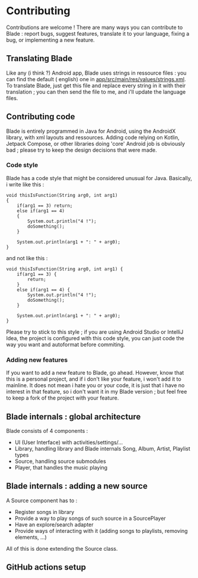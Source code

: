 # Contributing

Contributions are welcome !
There are many ways you can contribute to Blade : report bugs, suggest features, translate it to
your language, fixing a bug, or implementing a new feature.

## Translating Blade

Like any (i think ?) Android app, Blade uses strings in ressource files : you can find the default (
english) one in [app/src/main/res/values/strings.xml](app/src/main/res/values/strings.xml). To
translate Blade, just get this file and replace every string in it with their translation ; you can
then send the file to me, and i'll update the language files.

## Contributing code

Blade is entirely programmed in Java for Android, using the AndroidX library, with xml layouts and
ressources. Adding code relying on Kotlin, Jetpack Compose, or other libraries doing 'core' Android
job is obviously bad ; please try to keep the design decisions that were made.

### Code style

Blade has a code style that might be considered unusual for Java. Basically, i write like this :

```
void thisIsFunction(String arg0, int arg1)
{
    if(arg1 == 3) return;
    else if(arg1 == 4)
    {
        System.out.println("4 !");
        doSomething();
    }

    System.out.println(arg1 + ": " + arg0);
}
```

and not like this :

```
void thisIsFunction(String arg0, int arg1) {
    if(arg1 == 3) { 
        return;
    }
    else if(arg1 == 4) {
        System.out.println("4 !");
        doSomething();
    }

    System.out.println(arg1 + ": " + arg0);
}
```

Please try to stick to this style ; if you are using Android Studio or IntelliJ Idea, the project is
configured with this code style, you can just code the way you want and autoformat before commiting.

### Adding new features

If you want to add a new feature to Blade, go ahead. However, know that this is a personal project,
and if i don't like your feature, i won't add it to mainline. It does not mean i hate you or your
code, it is just that i have no interest in that feature, so i don't want it in my Blade version ;
but feel free to keep a fork of the project with your feature.

## Blade internals : global architecture

Blade consists of 4 components :
- UI (User Interface) with activities/settings/...
- Library, handling library and Blade internals Song, Album, Artist, Playlist types
- Source, handling source submodules
- Player, that handles the music playing

## Blade internals : adding a new source

A Source component has to :
- Register songs in library
- Provide a way to play songs of such source in a SourcePlayer
- Have an explore/search adapter
- Provide ways of interacting with it (adding songs to playlists, removing elements, ...)

All of this is done extending the Source class.

## GitHub actions setup

